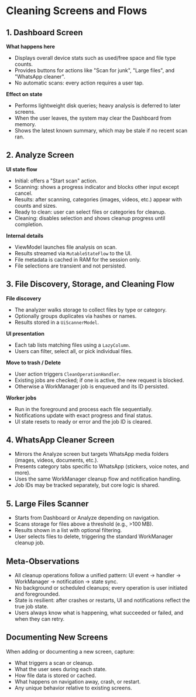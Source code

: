 # Cleaning Screens and Flows

## 1. Dashboard Screen
**What happens here**
- Displays overall device stats such as used/free space and file type counts.
- Provides buttons for actions like "Scan for junk", "Large files", and "WhatsApp cleaner".
- No automatic scans: every action requires a user tap.

**Effect on state**
- Performs lightweight disk queries; heavy analysis is deferred to later screens.
- When the user leaves, the system may clear the Dashboard from memory.
- Shows the latest known summary, which may be stale if no recent scan ran.

## 2. Analyze Screen
**UI state flow**
- Initial: offers a "Start scan" action.
- Scanning: shows a progress indicator and blocks other input except cancel.
- Results: after scanning, categories (images, videos, etc.) appear with counts and sizes.
- Ready to clean: user can select files or categories for cleanup.
- Cleaning: disables selection and shows cleanup progress until completion.

**Internal details**
- ViewModel launches file analysis on scan.
- Results streamed via `MutableStateFlow` to the UI.
- File metadata is cached in RAM for the session only.
- File selections are transient and not persisted.

## 3. File Discovery, Storage, and Cleaning Flow
**File discovery**
- The analyzer walks storage to collect files by type or category.
- Optionally groups duplicates via hashes or names.
- Results stored in a `UiScannerModel`.

**UI presentation**
- Each tab lists matching files using a `LazyColumn`.
- Users can filter, select all, or pick individual files.

**Move to trash / Delete**
- User action triggers `CleanOperationHandler`.
- Existing jobs are checked; if one is active, the new request is blocked.
- Otherwise a WorkManager job is enqueued and its ID persisted.

**Worker jobs**
- Run in the foreground and process each file sequentially.
- Notifications update with exact progress and final status.
- UI state resets to ready or error and the job ID is cleared.

## 4. WhatsApp Cleaner Screen
- Mirrors the Analyze screen but targets WhatsApp media folders (images, videos, documents, etc.).
- Presents category tabs specific to WhatsApp (stickers, voice notes, and more).
- Uses the same WorkManager cleanup flow and notification handling.
- Job IDs may be tracked separately, but core logic is shared.

## 5. Large Files Scanner
- Starts from Dashboard or Analyze depending on navigation.
- Scans storage for files above a threshold (e.g., >100 MB).
- Results shown in a list with optional filtering.
- User selects files to delete, triggering the standard WorkManager cleanup job.

## Meta-Observations
- All cleanup operations follow a unified pattern: UI event → handler → WorkManager → notification → state sync.
- No background or scheduled cleanups; every operation is user initiated and foregrounded.
- State is resilient: after crashes or restarts, UI and notifications reflect the true job state.
- Users always know what is happening, what succeeded or failed, and when they can retry.

## Documenting New Screens
When adding or documenting a new screen, capture:
- What triggers a scan or cleanup.
- What the user sees during each state.
- How file data is stored or cached.
- What happens on navigation away, crash, or restart.
- Any unique behavior relative to existing screens.
